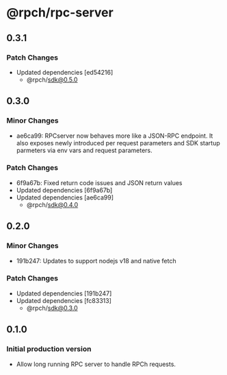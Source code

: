 # @rpch/rpc-server

## 0.3.1

### Patch Changes

- Updated dependencies [ed54216]
  - @rpch/sdk@0.5.0

## 0.3.0

### Minor Changes

- ae6ca99: RPCserver now behaves more like a JSON-RPC endpoint.
  It also exposes newly introduced per request parameters and SDK startup parmeters via env vars and request parameters.

### Patch Changes

- 6f9a67b: Fixed return code issues and JSON return values
- Updated dependencies [6f9a67b]
- Updated dependencies [ae6ca99]
  - @rpch/sdk@0.4.0

## 0.2.0

### Minor Changes

- 191b247: Updates to support nodejs v18 and native fetch

### Patch Changes

- Updated dependencies [191b247]
- Updated dependencies [fc83313]
  - @rpch/sdk@0.3.0

## 0.1.0

### Initial production version

- Allow long running RPC server to handle RPCh requests.
